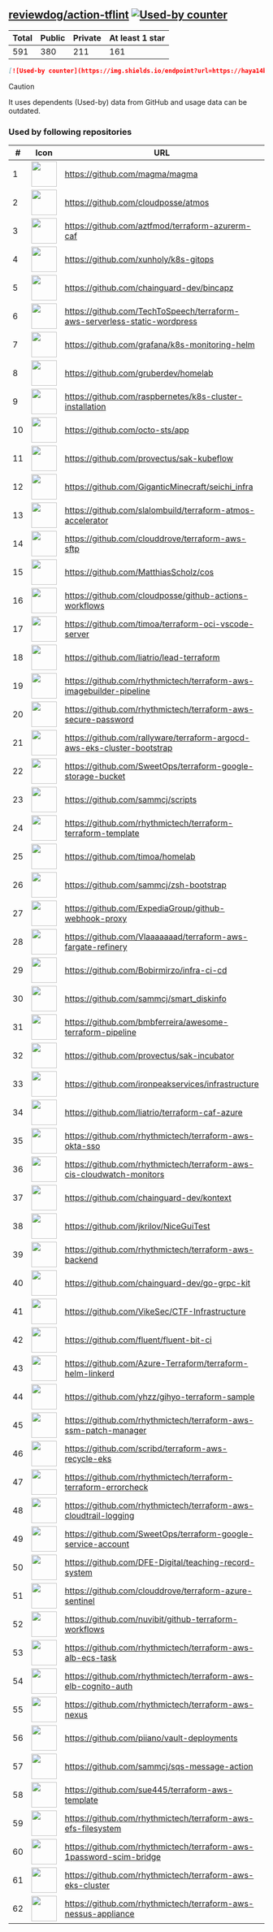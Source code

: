 





## [reviewdog/action-tflint](https://github.com/reviewdog/action-tflint) [![Used-by counter](https://img.shields.io/endpoint?url=https://haya14busa.github.io/github-used-by/data/reviewdog/action-tflint/shieldsio.json)](https://github.com/haya14busa/github-used-by/tree/main/repo/reviewdog/action-tflint)

| Total | Public | Private | At least 1 star
| ----- | ------ | ------- | ---------------
| 591 | 380 | 211 | 161 |

```md
[![Used-by counter](https://img.shields.io/endpoint?url=https://haya14busa.github.io/github-used-by/data/reviewdog/action-tflint/shieldsio.json)](https://github.com/haya14busa/github-used-by/tree/main/repo/reviewdog/action-tflint)
```

> [!CAUTION]
> It uses dependents (Used-by) data from GitHub and usage data can be outdated.

### Used by following repositories

| # | Icon | URL | Stars |
| -- | -- | -- | -- | 
|1|<img src="https://github.com/magma.png" width=50 height=50>|https://github.com/magma/magma|1670|
|2|<img src="https://github.com/cloudposse.png" width=50 height=50>|https://github.com/cloudposse/atmos|697|
|3|<img src="https://github.com/aztfmod.png" width=50 height=50>|https://github.com/aztfmod/terraform-azurerm-caf|551|
|4|<img src="https://github.com/xunholy.png" width=50 height=50>|https://github.com/xunholy/k8s-gitops|474|
|5|<img src="https://github.com/chainguard-dev.png" width=50 height=50>|https://github.com/chainguard-dev/bincapz|401|
|6|<img src="https://github.com/TechToSpeech.png" width=50 height=50>|https://github.com/TechToSpeech/terraform-aws-serverless-static-wordpress|194|
|7|<img src="https://github.com/grafana.png" width=50 height=50>|https://github.com/grafana/k8s-monitoring-helm|161|
|8|<img src="https://github.com/gruberdev.png" width=50 height=50>|https://github.com/gruberdev/homelab|139|
|9|<img src="https://github.com/raspbernetes.png" width=50 height=50>|https://github.com/raspbernetes/k8s-cluster-installation|114|
|10|<img src="https://github.com/octo-sts.png" width=50 height=50>|https://github.com/octo-sts/app|106|
|11|<img src="https://github.com/provectus.png" width=50 height=50>|https://github.com/provectus/sak-kubeflow|64|
|12|<img src="https://github.com/GiganticMinecraft.png" width=50 height=50>|https://github.com/GiganticMinecraft/seichi_infra|51|
|13|<img src="https://github.com/slalombuild.png" width=50 height=50>|https://github.com/slalombuild/terraform-atmos-accelerator|43|
|14|<img src="https://github.com/clouddrove.png" width=50 height=50>|https://github.com/clouddrove/terraform-aws-sftp|35|
|15|<img src="https://github.com/MatthiasScholz.png" width=50 height=50>|https://github.com/MatthiasScholz/cos|34|
|16|<img src="https://github.com/cloudposse.png" width=50 height=50>|https://github.com/cloudposse/github-actions-workflows|26|
|17|<img src="https://github.com/timoa.png" width=50 height=50>|https://github.com/timoa/terraform-oci-vscode-server|26|
|18|<img src="https://github.com/liatrio.png" width=50 height=50>|https://github.com/liatrio/lead-terraform|20|
|19|<img src="https://github.com/rhythmictech.png" width=50 height=50>|https://github.com/rhythmictech/terraform-aws-imagebuilder-pipeline|19|
|20|<img src="https://github.com/rhythmictech.png" width=50 height=50>|https://github.com/rhythmictech/terraform-aws-secure-password|18|
|21|<img src="https://github.com/rallyware.png" width=50 height=50>|https://github.com/rallyware/terraform-argocd-aws-eks-cluster-bootstrap|17|
|22|<img src="https://github.com/SweetOps.png" width=50 height=50>|https://github.com/SweetOps/terraform-google-storage-bucket|16|
|23|<img src="https://github.com/sammcj.png" width=50 height=50>|https://github.com/sammcj/scripts|15|
|24|<img src="https://github.com/rhythmictech.png" width=50 height=50>|https://github.com/rhythmictech/terraform-terraform-template|14|
|25|<img src="https://github.com/timoa.png" width=50 height=50>|https://github.com/timoa/homelab|12|
|26|<img src="https://github.com/sammcj.png" width=50 height=50>|https://github.com/sammcj/zsh-bootstrap|10|
|27|<img src="https://github.com/ExpediaGroup.png" width=50 height=50>|https://github.com/ExpediaGroup/github-webhook-proxy|10|
|28|<img src="https://github.com/Vlaaaaaaad.png" width=50 height=50>|https://github.com/Vlaaaaaaad/terraform-aws-fargate-refinery|10|
|29|<img src="https://github.com/Bobirmirzo.png" width=50 height=50>|https://github.com/Bobirmirzo/infra-ci-cd|10|
|30|<img src="https://github.com/sammcj.png" width=50 height=50>|https://github.com/sammcj/smart_diskinfo|9|
|31|<img src="https://github.com/bmbferreira.png" width=50 height=50>|https://github.com/bmbferreira/awesome-terraform-pipeline|9|
|32|<img src="https://github.com/provectus.png" width=50 height=50>|https://github.com/provectus/sak-incubator|9|
|33|<img src="https://github.com/ironpeakservices.png" width=50 height=50>|https://github.com/ironpeakservices/infrastructure|9|
|34|<img src="https://github.com/liatrio.png" width=50 height=50>|https://github.com/liatrio/terraform-caf-azure|8|
|35|<img src="https://github.com/rhythmictech.png" width=50 height=50>|https://github.com/rhythmictech/terraform-aws-okta-sso|8|
|36|<img src="https://github.com/rhythmictech.png" width=50 height=50>|https://github.com/rhythmictech/terraform-aws-cis-cloudwatch-monitors|8|
|37|<img src="https://github.com/chainguard-dev.png" width=50 height=50>|https://github.com/chainguard-dev/kontext|7|
|38|<img src="https://github.com/jkrilov.png" width=50 height=50>|https://github.com/jkrilov/NiceGuiTest|7|
|39|<img src="https://github.com/rhythmictech.png" width=50 height=50>|https://github.com/rhythmictech/terraform-aws-backend|7|
|40|<img src="https://github.com/chainguard-dev.png" width=50 height=50>|https://github.com/chainguard-dev/go-grpc-kit|7|
|41|<img src="https://github.com/VikeSec.png" width=50 height=50>|https://github.com/VikeSec/CTF-Infrastructure|7|
|42|<img src="https://github.com/fluent.png" width=50 height=50>|https://github.com/fluent/fluent-bit-ci|7|
|43|<img src="https://github.com/Azure-Terraform.png" width=50 height=50>|https://github.com/Azure-Terraform/terraform-helm-linkerd|7|
|44|<img src="https://github.com/yhzz.png" width=50 height=50>|https://github.com/yhzz/gihyo-terraform-sample|7|
|45|<img src="https://github.com/rhythmictech.png" width=50 height=50>|https://github.com/rhythmictech/terraform-aws-ssm-patch-manager|7|
|46|<img src="https://github.com/scribd.png" width=50 height=50>|https://github.com/scribd/terraform-aws-recycle-eks|7|
|47|<img src="https://github.com/rhythmictech.png" width=50 height=50>|https://github.com/rhythmictech/terraform-terraform-errorcheck|7|
|48|<img src="https://github.com/rhythmictech.png" width=50 height=50>|https://github.com/rhythmictech/terraform-aws-cloudtrail-logging|7|
|49|<img src="https://github.com/SweetOps.png" width=50 height=50>|https://github.com/SweetOps/terraform-google-service-account|7|
|50|<img src="https://github.com/DFE-Digital.png" width=50 height=50>|https://github.com/DFE-Digital/teaching-record-system|6|
|51|<img src="https://github.com/clouddrove.png" width=50 height=50>|https://github.com/clouddrove/terraform-azure-sentinel|6|
|52|<img src="https://github.com/nuvibit.png" width=50 height=50>|https://github.com/nuvibit/github-terraform-workflows|6|
|53|<img src="https://github.com/rhythmictech.png" width=50 height=50>|https://github.com/rhythmictech/terraform-aws-alb-ecs-task|6|
|54|<img src="https://github.com/rhythmictech.png" width=50 height=50>|https://github.com/rhythmictech/terraform-aws-elb-cognito-auth|6|
|55|<img src="https://github.com/rhythmictech.png" width=50 height=50>|https://github.com/rhythmictech/terraform-aws-nexus|6|
|56|<img src="https://github.com/piiano.png" width=50 height=50>|https://github.com/piiano/vault-deployments|5|
|57|<img src="https://github.com/sammcj.png" width=50 height=50>|https://github.com/sammcj/sqs-message-action|5|
|58|<img src="https://github.com/sue445.png" width=50 height=50>|https://github.com/sue445/terraform-aws-template|5|
|59|<img src="https://github.com/rhythmictech.png" width=50 height=50>|https://github.com/rhythmictech/terraform-aws-efs-filesystem|5|
|60|<img src="https://github.com/rhythmictech.png" width=50 height=50>|https://github.com/rhythmictech/terraform-aws-1password-scim-bridge|5|
|61|<img src="https://github.com/rhythmictech.png" width=50 height=50>|https://github.com/rhythmictech/terraform-aws-eks-cluster|5|
|62|<img src="https://github.com/rhythmictech.png" width=50 height=50>|https://github.com/rhythmictech/terraform-aws-nessus-appliance|5|
